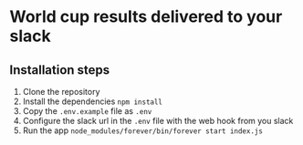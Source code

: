 # World cup results delivered to your slack

## Installation steps

1. Clone the repository
1. Install the dependencies `npm install`
1. Copy the `.env.example` file as `.env`
1. Configure the slack url in the `.env` file with the web hook from you slack
1. Run the app `node_modules/forever/bin/forever start index.js`

